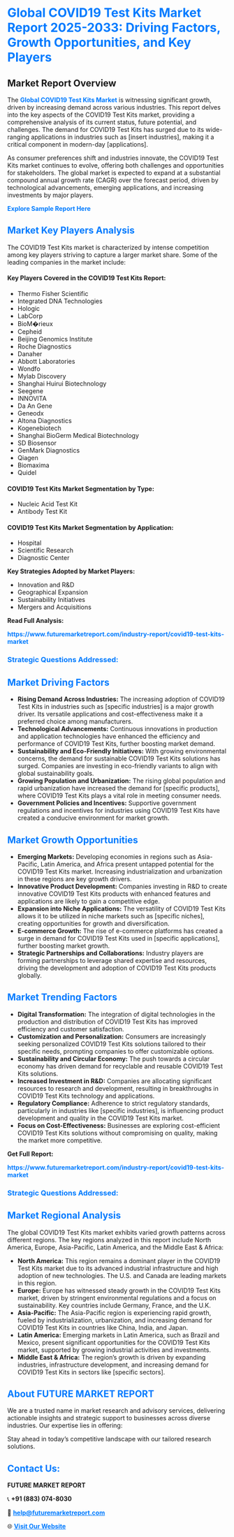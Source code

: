 <h1 style="color: #007BFF;">Global COVID19 Test Kits Market Report 2025-2033: Driving Factors, Growth Opportunities, and Key Players</h1>

<section id="overview">
<h2>Market Report Overview</h2>
<p>The <a href="https://www.futuremarketreport.com/industry-report/covid19-test-kits-market" style="color: #007BFF; text-decoration: none;"><strong>Global COVID19 Test Kits Market</strong></a> is witnessing significant growth, driven by increasing demand across various industries. This report delves into the key aspects of the COVID19 Test Kits market, providing a comprehensive analysis of its current status, future potential, and challenges. The demand for COVID19 Test Kits has surged due to its wide-ranging applications in industries such as [insert industries], making it a critical component in modern-day [applications].</p>
<p>As consumer preferences shift and industries innovate, the COVID19 Test Kits market continues to evolve, offering both challenges and opportunities for stakeholders. The global market is expected to expand at a substantial compound annual growth rate (CAGR) over the forecast period, driven by technological advancements, emerging applications, and increasing investments by major players.</p>
</section>

<section id="overview">
<p><a href="https://www.futuremarketreport.com/request-sample/reportId=77766" style="color: #007BFF; text-decoration: none;"><strong>Explore Sample Report Here</strong></a></p>
</section>

<section id="key-players">
<h2 style="color: #007BFF;">Market Key Players Analysis</h2>
<p>The COVID19 Test Kits market is characterized by intense competition among key players striving to capture a larger market share. Some of the leading companies in the market include:</p>
<h4>Key Players Covered in the COVID19 Test Kits Report:</h4>
<ul><li>Thermo Fisher Scientific</li><li>Integrated DNA Technologies</li><li>Hologic</li><li>LabCorp</li><li>BioM�rieux</li><li>Cepheid</li><li>Beijing Genomics Institute</li><li>Roche Diagnostics</li><li>Danaher</li><li>Abbott Laboratories</li><li>Wondfo</li><li>Mylab Discovery</li><li>Shanghai Huirui Biotechnology</li><li>Seegene</li><li>INNOVITA</li><li>Da An Gene</li><li>Geneodx</li><li>Altona Diagnostics</li><li>Kogenebiotech</li><li>Shanghai BioGerm Medical Biotechnology</li><li>SD Biosensor</li><li>GenMark Diagnostics</li><li>Qiagen</li><li>Biomaxima</li><li>Quidel</li></ul>
<h4>COVID19 Test Kits Market Segmentation by Type:</h4>
<ul><li>Nucleic Acid Test Kit</li><li>Antibody Test Kit</li></ul>

<h4>COVID19 Test Kits Market Segmentation by Application:</h4>
<ul><li>Hospital</li><li>Scientific Research</li><li>Diagnostic Center</li></ul>
<p><strong>Key Strategies Adopted by Market Players:</strong></p>
<ul>
<li>Innovation and R&D</li>
<li>Geographical Expansion</li>
<li>Sustainability Initiatives</li>
<li>Mergers and Acquisitions</li>
</ul>
</section>

<section>
<p><strong>Read Full Analysis: </strong></p><a href="https://www.futuremarketreport.com/industry-report/covid19-test-kits-market" style="color: #007BFF; text-decoration: none;"><strong>https://www.futuremarketreport.com/industry-report/covid19-test-kits-market</strong></a>
<h3 style="color: #007BFF;">Strategic Questions Addressed:</h3>
</section>

<section id="driving-factors">
<h2 style="color: #007BFF;">Market Driving Factors</h2>
<ul>
<li><strong>Rising Demand Across Industries:</strong> The increasing adoption of COVID19 Test Kits in industries such as [specific industries] is a major growth driver. Its versatile applications and cost-effectiveness make it a preferred choice among manufacturers.</li>
<li><strong>Technological Advancements:</strong> Continuous innovations in production and application technologies have enhanced the efficiency and performance of COVID19 Test Kits, further boosting market demand.</li>
<li><strong>Sustainability and Eco-Friendly Initiatives:</strong> With growing environmental concerns, the demand for sustainable COVID19 Test Kits solutions has surged. Companies are investing in eco-friendly variants to align with global sustainability goals.</li>
<li><strong>Growing Population and Urbanization:</strong> The rising global population and rapid urbanization have increased the demand for [specific products], where COVID19 Test Kits plays a vital role in meeting consumer needs.</li>
<li><strong>Government Policies and Incentives:</strong> Supportive government regulations and incentives for industries using COVID19 Test Kits have created a conducive environment for market growth.</li>
</ul>
</section>

<section id="growth-opportunities">
<h2 style="color: #007BFF;">Market Growth Opportunities</h2>
<ul>
<li><strong>Emerging Markets:</strong> Developing economies in regions such as Asia-Pacific, Latin America, and Africa present untapped potential for the COVID19 Test Kits market. Increasing industrialization and urbanization in these regions are key growth drivers.</li>
<li><strong>Innovative Product Development:</strong> Companies investing in R&D to create innovative COVID19 Test Kits products with enhanced features and applications are likely to gain a competitive edge.</li>
<li><strong>Expansion into Niche Applications:</strong> The versatility of COVID19 Test Kits allows it to be utilized in niche markets such as [specific niches], creating opportunities for growth and diversification.</li>
<li><strong>E-commerce Growth:</strong> The rise of e-commerce platforms has created a surge in demand for COVID19 Test Kits used in [specific applications], further boosting market growth.</li>
<li><strong>Strategic Partnerships and Collaborations:</strong> Industry players are forming partnerships to leverage shared expertise and resources, driving the development and adoption of COVID19 Test Kits products globally.</li>
</ul>
</section>

<section id="trending-factors">
<h2 style="color: #007BFF;">Market Trending Factors</h2>
<ul>
<li><strong>Digital Transformation:</strong> The integration of digital technologies in the production and distribution of COVID19 Test Kits has improved efficiency and customer satisfaction.</li>
<li><strong>Customization and Personalization:</strong> Consumers are increasingly seeking personalized COVID19 Test Kits solutions tailored to their specific needs, prompting companies to offer customizable options.</li>
<li><strong>Sustainability and Circular Economy:</strong> The push towards a circular economy has driven demand for recyclable and reusable COVID19 Test Kits solutions.</li>
<li><strong>Increased Investment in R&D:</strong> Companies are allocating significant resources to research and development, resulting in breakthroughs in COVID19 Test Kits technology and applications.</li>
<li><strong>Regulatory Compliance:</strong> Adherence to strict regulatory standards, particularly in industries like [specific industries], is influencing product development and quality in the COVID19 Test Kits market.</li>
<li><strong>Focus on Cost-Effectiveness:</strong> Businesses are exploring cost-efficient COVID19 Test Kits solutions without compromising on quality, making the market more competitive.</li>
</ul>
</section>

<section>
<p><strong>Get Full Report: </strong></p><a href="https://www.futuremarketreport.com/industry-report/covid19-test-kits-market" style="color: #007BFF; text-decoration: none;"><strong>https://www.futuremarketreport.com/industry-report/covid19-test-kits-market</strong></a>
<h3 style="color: #007BFF;">Strategic Questions Addressed:</h3>
</section>


<section id="regional-analysis">
<h2 style="color: #007BFF;">Market Regional Analysis</h2>
<p>The global COVID19 Test Kits market exhibits varied growth patterns across different regions. The key regions analyzed in this report include North America, Europe, Asia-Pacific, Latin America, and the Middle East & Africa:</p>
<ul>
<li><strong>North America:</strong> This region remains a dominant player in the COVID19 Test Kits market due to its advanced industrial infrastructure and high adoption of new technologies. The U.S. and Canada are leading markets in this region.</li>
<li><strong>Europe:</strong> Europe has witnessed steady growth in the COVID19 Test Kits market, driven by stringent environmental regulations and a focus on sustainability. Key countries include Germany, France, and the U.K.</li>
<li><strong>Asia-Pacific:</strong> The Asia-Pacific region is experiencing rapid growth, fueled by industrialization, urbanization, and increasing demand for COVID19 Test Kits in countries like China, India, and Japan.</li>
<li><strong>Latin America:</strong> Emerging markets in Latin America, such as Brazil and Mexico, present significant opportunities for the COVID19 Test Kits market, supported by growing industrial activities and investments.</li>
<li><strong>Middle East & Africa:</strong> The region’s growth is driven by expanding industries, infrastructure development, and increasing demand for COVID19 Test Kits in sectors like [specific sectors].</li>
</ul>
</section>

<footer>
<h2 style="color: #007BFF;">About FUTURE MARKET REPORT</h2>
<p>We are a trusted name in market research and advisory services, delivering actionable insights and strategic support to businesses across diverse industries. Our expertise lies in offering:</p>

<p>Stay ahead in today’s competitive landscape with our tailored research solutions.</p>

<h2 style="color: #007BFF;">Contact Us:</h2>
<p><strong>FUTURE MARKET REPORT</strong></p>
<p>📞 <strong>+91 (883) 074-8030</strong></p>
<p>📧 <strong><a href="mailto:help@futuremarketreport.com" style="color: #007BFF;">help@futuremarketreport.com</a></strong></p>
<p>🌐 <strong><a href="https://www.futuremarketreport.com/" style="color: #007BFF;">Visit Our Website</a></strong></p>
</footer>